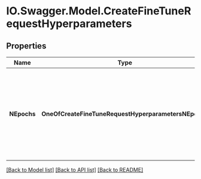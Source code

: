 # IO.Swagger.Model.CreateFineTuneRequestHyperparameters
## Properties

Name | Type | Description | Notes
------------ | ------------- | ------------- | -------------
**NEpochs** | **OneOfCreateFineTuneRequestHyperparametersNEpochs** | The number of epochs to train the model for. An epoch refers to one full cycle through the training dataset.  | [optional] [default to auto]

[[Back to Model list]](../README.md#documentation-for-models) [[Back to API list]](../README.md#documentation-for-api-endpoints) [[Back to README]](../README.md)

